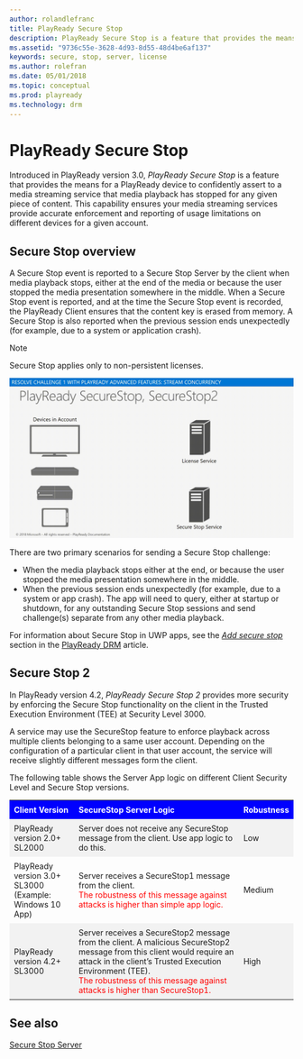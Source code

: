 ```yaml
---
author: rolandlefranc
title: PlayReady Secure Stop
description: PlayReady Secure Stop is a feature that provides the means for a PlayReady device to confidently assert to a media streaming service that media playback has stopped for any given piece of content.
ms.assetid: "9736c55e-3628-4d93-8d55-48d4be6af137"
keywords: secure, stop, server, license
ms.author: rolefran
ms.date: 05/01/2018
ms.topic: conceptual
ms.prod: playready
ms.technology: drm
---
```



# PlayReady Secure Stop


Introduced in PlayReady version 3.0, *PlayReady Secure Stop* is a feature that provides the means for a PlayReady device to confidently assert to a media streaming service that media playback has stopped for any given piece of content. This capability ensures your media streaming services provide accurate enforcement and reporting of usage limitations on different devices for a given account.

## Secure Stop overview

A Secure Stop event is reported to a Secure Stop Server by the client when media playback stops, either at the end of the media or because the user stopped the media presentation somewhere in the middle. When a Secure Stop event is reported, and at the time the Secure Stop event is recorded, the PlayReady Client ensures that the content key is erased from memory. A Secure Stop is also reported when the previous session ends unexpectedly (for example, due to a system or application crash).

> [!NOTE]
> Secure Stop applies only to non-persistent licenses.

![](../images/secure_stop.gif)

There are two primary scenarios for sending a Secure Stop challenge:

   *  When the media playback stops either at the end, or because the user stopped the media presentation somewhere in the middle.
   *  When the previous session ends unexpectedly (for example, due to a system or app crash). The app will need to query, either at startup or shutdown, for any outstanding Secure Stop sessions and send challenge(s) separate from any other media playback.

For information about Secure Stop in UWP apps, see the *[Add secure stop](https://docs.microsoft.com/en-us/windows/uwp/audio-video-camera/playready-Client-sdk#add-secure-stop)* section in the [PlayReady DRM](https://docs.microsoft.com/en-us/windows/uwp/audio-video-camera/playready-client-sdk) article.

## Secure Stop 2

In PlayReady version 4.2, *PlayReady Secure Stop 2* provides more security by enforcing the Secure Stop functionality on the client in the Trusted Execution Environment (TEE) at Security Level 3000.

A service may use the SecureStop feature to enforce playback across multiple clients belonging to a same user account. Depending on the configuration of a particular client in that user account, the service will receive slightly different messages form the client.

The following table shows the Server App logic on different Client Security Level and Secure Stop versions.

<style>
table {
    border: none;
    width: 100%;
}

th, td {
    text-align: left;
    padding: 8px;
}

tr:nth-child(even){background-color: #f2f2f2}

th {
    background-color: #0000FF;
    color: white;
}
</style>

<table>
  <tr>
    <th>Client Version</th>
    <th>SecureStop Server Logic</th>
    <th>Robustness</th>
  </tr>
  <tr>
    <td>PlayReady version 2.0+<br>SL2000</td>
    <td>Server does not receive any SecureStop message from the client. Use app logic to do this.</td>
    <td>Low</td>
  </tr>
  <tr>
    <td>PlayReady version 3.0+ <br>SL3000 (Example: Windows 10 App)</td>
    <td>Server receives a SecureStop1 message from the client. <br><span style="color:red">The robustness of this message against attacks is higher than simple app logic.</span></td>
    <td>Medium</td>
  </tr>
  <tr>
    <td>PlayReady version 4.2+ <br>SL3000</td>
    <td>Server receives a SecureStop2 message from the client. A malicious SecureStop2 message from this client would require an attack in the client’s Trusted Execution Environment (TEE). <br><span style="color:red">The robustness of this message against attacks is higher than SecureStop1.</span></td>
    <td>High</td>
  </tr>
</table>



## See also

[Secure Stop Server](https://docs.microsoft.com/en-us/playready/overview/secure-stop-server)
